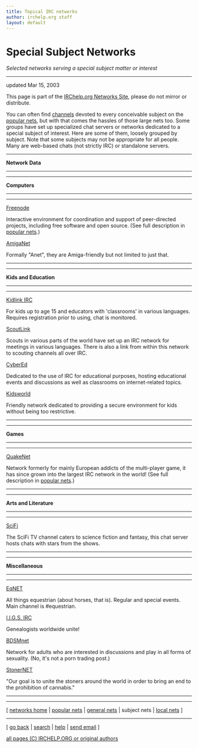 ```yaml
---
title: Topical IRC networks
author: irchelp.org staff
layout: default
---
```


# Special Subject Networks

_Selected networks serving a special subject matter or interest_

* * *

updated Mar 15, 2003

This page is part of the [IRChelp.org Networks
Site](http://www.irchelp.org/irchelp/networks/), please do not mirror or
distribute.

You can often find [channels](../chanlist/) devoted to every conceivable
subject on the [popular nets](popular.html), but with that comes the hassles
of those large nets too. Some groups have set up specialized chat servers or
networks dedicated to a special subject of interest. Here are some of them,
loosely grouped by subject. Note that some subjects may not be appropriate for
all people. Many are web-based chats (not strictly IRC) or standalone servers.

* * *

**Network**
**Data**

* * *

* * *

**Computers**

* * *

* * *

[Freenode](http://freenode.info/)

Interactive environment for coordination and support of peer-directed
projects, including free software and open source. (See full description in
[popular nets](popular.html).)

[AmigaNet](http://www.amiganet.org/)

Formally "Anet", they are Amiga-friendly but not limited to just that.

* * *

* * *

**Kids and Education**

* * *

* * *

[Kidlink IRC](http://www.kidlink.org/IRC/)

For kids up to age 15 and educators with 'classrooms' in various languages.
Requires registration prior to using, chat is monitored.

[ScoutLink](http://www.scoutlink.org/)

Scouts in various parts of the world have set up an IRC network for meetings
in various languages. There is also a link from within this network to
scouting channels all over IRC.

[CyberEd](http://www.cybered.net/)

Dedicated to the use of IRC for educational purposes, hosting educational
events and discussions as well as classrooms on internet-related topics.

[Kidsworld](http://www.kidsworld.org/)

Friendly network dedicated to providing a secure environment for kids without
being too restrictive.

* * *

* * *

**Games**

* * *

* * *

[QuakeNet](http://www.quakenet.org/)

Network formerly for mainly European addicts of the multi-player game, it has
since grown into the largest IRC network in the world! (See full description
in [popular nets](popular.html).)

* * *

* * *

**Arts and Literature**

* * *

* * *

[SciFi](http://www.scifi.com/chat/)

The SciFi TV channel caters to science fiction and fantasy, this chat server
hosts chats with stars from the shows.

* * *

* * *

**Miscellaneous**

* * *

* * *

[EqNET](http://www.equestrianpages.com)

All things equestrian (about horses, that is). Regular and special events.
Main channel is #equestrian.

[I.I.G.S. IRC](http://www.iigs.org/irc/index.htm)

Genealogists worldwide unite!

[BDSMnet](http://www.bondage.com/irc/servers.asp)

Network for adults who are interested in discussions and play in all forms of
sexuality. (No, it's not a porn trading post.)

[StonerNET](http://stonernet.org/)

"Our goal is to unite the stoners around the world in order to bring an end to
the prohibition of cannabis."

* * *

* * *

[ [networks home](./) | [popular nets](popular.html) | [general
nets](general.html) | subject nets | [local nets](local.html) ]

* * *



[ [go back](/irchelp/) | [search](/irchelp/search_engine.cgi) |
[help](/irchelp/help.html) | [send email](/irchelp/mail.cgi) ]

[all pages (C) IRCHELP.ORG or original authors](/irchelp/credit.html)
